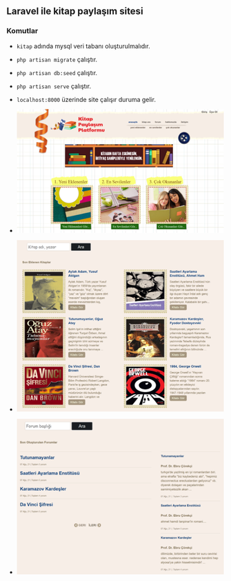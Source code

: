 ## Laravel ile kitap paylaşım sitesi

### Komutlar
  
- `kitap` adında mysql veri tabanı oluşturulmalıdır.
- `php artisan migrate` çalıştır.
- `php artisan db:seed` çalıştır.
- `php artisan serve` çalıştır.
- `localhost:8000` üzerinde site çalışır duruma gelir.



- ![Ekran görüntüsü 1](https://github.com/mehmetkesik/kitappaylasimsitesi/blob/master/kitapsitesi1.png)

- ![Ekran görüntüsü 2](https://github.com/mehmetkesik/kitappaylasimsitesi/blob/master/kitapsitesi2.png)

- ![Ekran görüntüsü 3](https://github.com/mehmetkesik/kitappaylasimsitesi/blob/master/kitapsitesi3.png)
